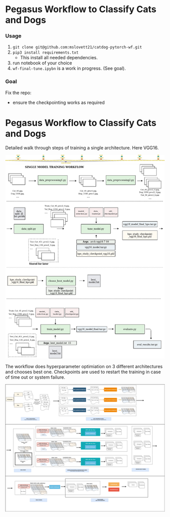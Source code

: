 # Pegasus Workflow to Classify Cats and Dogs

### Usage
1. `git clone git@github.com:mslovett21/catdog-pytorch-wf.git`
2. `pip3 install requirements.txt`
    - This install all needed dependencies.
3. run notebook of your choice
4. `wf-final-tune.ipybn` is a work in progress. (See goal).

### Goal 

Fix the repo:
 - ensure the checkpointing works as required


# Pegasus Workflow to Classify Cats and Dogs
Detailed walk through steps of training a single architecture. Here VGG16.

![workflow](img/graph_tuned2.png)
![](img/catdog_single.png)


The workflow does hyperparameter optimiation on 3 different architectures and chooses best one.
Checkpoints are used to restart the training in case of time out or system failure.


![](img/cats_and_dogs.png)